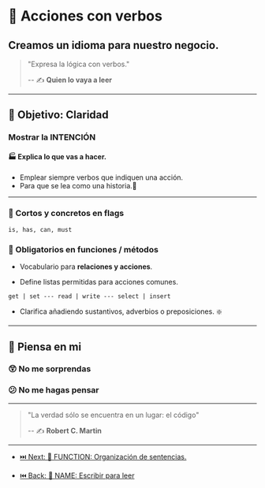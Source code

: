 # 💪 Acciones con verbos

## Creamos un idioma para nuestro negocio.

> "Expresa la lógica con verbos."
>
> -- ✍️ **Quien lo vaya a leer**

---

## 🌄 Objetivo: Claridad

### Mostrar la INTENCIÓN

#### 🏭 Explica lo que vas a hacer.

- Emplear siempre verbos que indiquen una acción.
- Para que se lea como una historia.📜

---

### 🚩 Cortos y concretos en flags

`is, has, can, must`

### 👮 Obligatorios en funciones / métodos

- Vocabulario para **relaciones y acciones**.

- Define listas permitidas para acciones comunes.

`get | set --- read | write --- select | insert`

- Clarifica añadiendo sustantivos, adverbios o preposiciones. ❇️

---

## 🤔 Piensa en mi

### 😲 No me sorprendas

### 😕 No me hagas pensar

---

> "La verdad sólo se encuentra en un lugar: el código"
>
> -- ✍️ **Robert C. Martin**

---

- [⏭️ Next: 🔀 FUNCTION: Organización de sentencias.](https://github.com/LabsAdemy/Docs-CleanCode-Intro/tree/FUNCTION)

- [⏮️ Back: 📘 NAME: Escribir para leer](https://github.com/LabsAdemy/Docs-CleanCode-Intro/tree/NAME)
